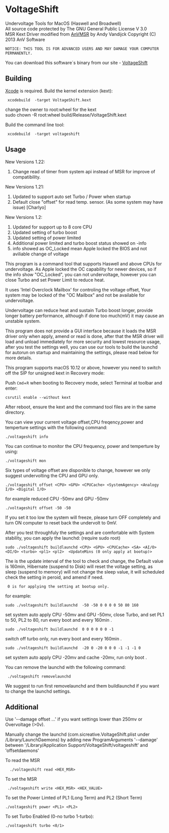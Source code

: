 # VoltageShift 
Undervoltage Tools for MacOS (Haswell and Broadwell)<br />
All source code protected by      The GNU General Public License V 3.0   <br />
MSR Kext Driver modified from 
[AnVMSR](http://www.insanelymac.com/forum/topic/291833-anvmsr-v10-tool-and-driver-to-read-from-or-write-to-cpu-msr-registers/)
by  Andy Vandijck Copyright (C) 2013 AnV Software

    NOTICE: THIS TOOL IS FOR ADVANCED USERS AND MAY DAMAGE YOUR COMPUTER PERMANENTLY. 

You can download this software´s binary from our site -
[VoltageShift](http://sitechprog.blogspot.com/2017/06/voltageshift.html)

Building
--------
[Xcode](https://developer.apple.com/xcode/) is required. 
Build the kernel extension (kext):

     xcodebuild  -target VoltageShift.kext
     
change the owner to root:wheel for the kext <br />
      sudo chown -R root:wheel build/Release/VoltageShift.kext
    
Build the command line tool:

     xcodebuild  -target voltageshift
     
   

Usage
--------

New Versions 1.22:
1. Change read of timer from system api instead of MSR for improve of compatibility. 

New Versions 1.21:
1. Updated to support auto set Turbo / Power when startup  
2. Default close "offset" for read temp. sensor. (As some system may have issue) [Charlyo]




New Versions 1.2:
1. Updated for support up to 8 core CPU
2. Updated setting of turbo boost
3. Updated setting of power limited 
4. Additional power limited and turbo boost status showed on -info 
5. info showed as OC_Locked  mean Apple locked the BIOS and not aviliable change of voltage


This program is a command tool that supports Haswell and above CPUs for undervoltage.
As Apple locked the OC capability for newer devices,  so if the info show "OC_Locked", you can not undervoltage, however you can close Turbo and set Power Limit to reduce heat.


It uses 'Intel Overclock Mailbox' for controling the voltage offset, 
Your system may be locked of the "OC Mailbox" and not be available for undervoltage.

Undervoltage can reduce heat and sustain Turbo boost longer, provide longer battery performance, although if done too much(mV) it may cause an unstable system.

This program does not provide a GUI interface because it loads the MSR driver only when apply, amend or read is done, after that the MSR driver will load and unload immediately for more security and lowest resource usage, after you test the settings well, you can use our tools to build the launchd for autorun on startup and maintaining the settings, please read below for more details. 

This program supports macOS 10.12 or above, however you need to switch off the SIP for unsigned kext in Recovery mode:

Push `Cmd`+`R` when booting to Recovery mode, select Terminal at toolbar and enter: 
    
    csrutil enable --without kext
    
After reboot, ensure the kext and the command tool files are in the same directory.


You can view your current voltage offset,CPU freqency,power and temperture settings with the following command:

    ./voltageshift info
    
You can continue to monitor the CPU frequency, power and temperture by using:

    ./voltageshift mon
    
Six types of voltage offset are disponible to change, however we only suggest undervolting the CPU and GPU only.

    ./voltageshift offset <CPU> <GPU> <CPUCache> <SystemAgency> <Analogy I/O> <Digital I/O>
    
for example reduced CPU -50mv and GPU -50mv

    ./voltageshift offset -50 -50

If you set it too low the system will freeze, please turn OFF completely and turn ON computer to reset back the undervolt to 0mV.

After you test throughfuly the settings and are comfortable with System stability, you can apply the launchd: (require sudo root)

    sudo ./voltageshift buildlaunchd <CPU> <GPU> <CPUCache> <SA> <AI/O> <DI/O> <turbo> <pl1> <pl2>  <UpdateMins (0 only apply at bootup)> 

The <Update Mins> is the update interval of the tool to check and change, the Default value is 160min, Hibernate (suspend to Disk) will reset the voltage setting, as sleep (suspend to memory) will not change the sleep value, it will scheduled check the setting in peroid, and amend if need.

     0 is for applying the setting at bootup only.

    
for example:

    sudo ./voltageshift buildlaunchd  -50 -50 0 0 0 0 50 80 160

set system auto apply CPU -50mv and GPU -50mv, close Turbo, and set PL1 to 50, PL2 to 80, run every boot and every 160min .

    sudo ./voltageshift buildlaunchd  0 0 0 0 0 0 -1

switch off turbo only, run every boot and every 160min .

    sudo ./voltageshift buildlaunchd  -20 0 -20 0 0 0 -1 -1 -1 0

set system auto apply CPU -20mv and cache -20mv, run only boot .




You can remove the launchd with the following command:

     ./voltageshift removelaunchd
     
     
We  suggest to run first removelaunchd and them buildlaunchd if you want to change the launchd settings. 


Additional
--------

   Use '--damage offset ...' if you want settings lower than 250mv or Overvoltage (>0v).
   
   Manually change the launchd (com.sicreative.VoltageShift.plist under /Library/LaunchDaemons)
   by adding new ProgramArguments '--damage' between 
   '/Library/Application Support/VoltageShift/voltageshift' and 'offsetdaemons'
   
   
   
   
   To read the MSR 
   
      ./voltageshift read <HEX_MSR>
      
   To set the MSR
   
     ./voltageshift write <HEX_MSR> <HEX_VALUE>
     
To set the Power Limted of PL1 (Long Term) and PL2 (Short Term)  
    
    ./voltageshift power <PL1> <PL2>
     
To set Turbo Enabled (0-no turbo 1-turbo):

    ./voltageshift turbo <0/1>

 
   


    







